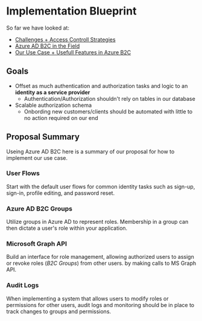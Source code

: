 # Implementation Blueprint

So far we have looked at:

- [Challenges + Access Controll Strategies](https://github.com/BBITWestin/BBITWestin.github.io/blob/main/Auth/Auth-Challenges.md)
- [Azure AD B2C in the Field](https://github.com/BBITWestin/BBITWestin.github.io/blob/main/Auth/AzAD_Setup.md)
- [Our Use Case + Usefull Features in Azure B2C](https://github.com/BBITWestin/BBITWestin.github.io/blob/main/Auth/Authorization_Schema.md)

## Goals

- Offset as much authentication and authorization tasks and logic to an **identity as a service provider**
  - Authentication/Authorization shouldn't rely on tables in our database
- Scalable authorization schema
  - Onbording new customers/clients should be automated with little to no action required on our end

## Proposal Summary

Useing Azure AD B2C here is a summary of our proposal for how to implement our use case.

### User Flows

Start with the default user flows for common identity tasks such as sign-up, sign-in, profile editing, and password reset.

### Azure AD B2C Groups

Utilize groups in Azure AD to represent roles. Membership in a group can then dictate a user's role within your application.

### Microsoft Graph API

Build an interface for role management, allowing authorized users to assign or revoke roles (_B2C Groups_) from other users. by making calls to MS Graph API.

### Audit Logs

When implementing a system that allows users to modify roles or permissions for other users, audit logs and monitoring should be in place to track changes to groups and permissions.
